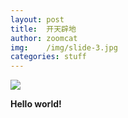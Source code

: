```yaml
---
layout: post
title:  开天辟地
author: zoomcat
img:    /img/slide-3.jpg
categories: stuff
---
```


<img class="img-responsive img-border img-full" src="{{ page.img }}">

**Hello world!**
